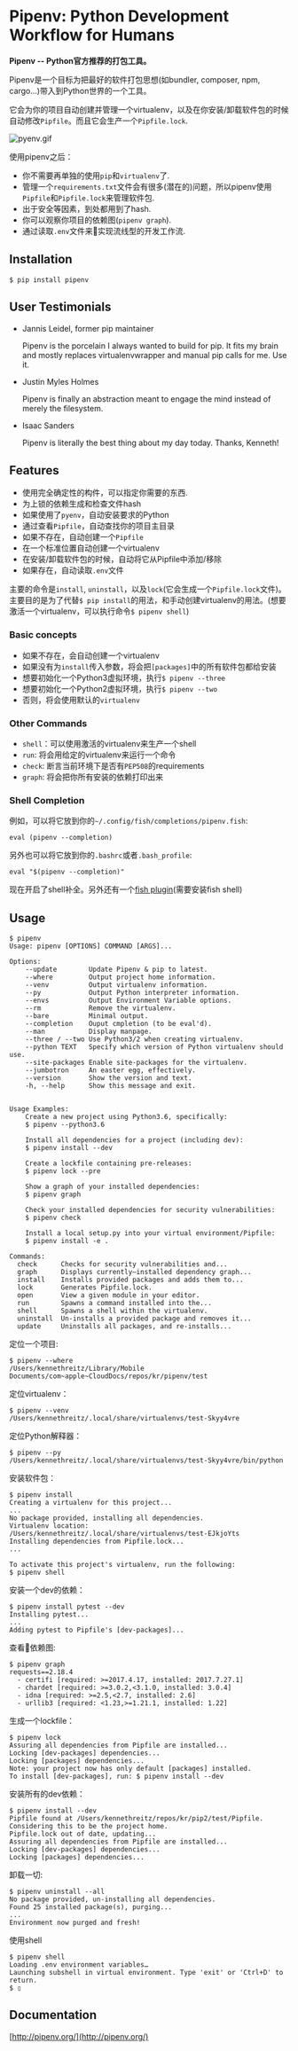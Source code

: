 # Pipenv: Python Development Workflow for Humans

**Pipenv -- Python官方推荐的打包工具。**

Pipenv是一个目标为把最好的软件打包思想(如bundler, composer, npm, cargo...)带入到Python世界的一个工具。

它会为你的项目自动创建并管理一个virtualenv，以及在你安装/卸载软件包的时候自动修改`Pipfile`。而且它会生产一个`Pipfile.lock`.

![pyenv.gif](./pipenv.gif)

使用pipenv之后：

- 你不需要再单独的使用`pip`和`virtualenv`了.
- 管理一个`requirements.txt`文件会有很多(潜在的)问题，所以pipenv使用`Pipfile`和`Pipfile.lock`来管理软件包.
- 出于安全等因素，到处都用到了hash.
- 你可以观察你项目的依赖图(`pipenv graph`).
- 通过读取`.env`文件来实现流线型的开发工作流.

## Installation

`$ pip install pipenv`

## User Testimonials

- Jannis Leidel, former pip maintainer

    Pipenv is the porcelain I always wanted to build for pip. It fits my brain and mostly replaces virtualenvwrapper and manual pip calls for me. Use it.

- Justin Myles Holmes

    Pipenv is finally an abstraction meant to engage the mind instead of merely the filesystem.


- Isaac Sanders
    
    Pipenv is literally the best thing about my day today. Thanks, Kenneth!

## Features

- 使用完全确定性的构件，可以指定你需要的东西.
- 为上锁的依赖生成和检查文件hash
- 如果使用了`pyenv`，自动安装要求的Python
- 通过查看`Pipfile`，自动查找你的项目主目录
- 如果不存在，自动创建一个`Pipfile`
- 在一个标准位置自动创建一个virtualenv
- 在安装/卸载软件包的时候，自动将它从Pipfile中添加/移除
- 如果存在，自动读取`.env`文件

主要的命令是`install`, `uninstall`，以及`lock`(它会生成一个`Pipfile.lock`文件)。主要目的是为了代替`$ pip install`的用法，和手动创建virtualenv的用法。(想要激活一个virtualenv，可以执行命令`$ pipenv shell`)

### Basic concepts

- 如果不存在，会自动创建一个virtualenv
- 如果没有为`install`传入参数，将会把`[packages]`中的所有软件包都给安装
- 想要初始化一个Python3虚拟环境，执行`$ pipenv --three`
- 想要初始化一个Python2虚拟环境，执行`$ pipenv --two`
- 否则，将会使用默认的`virtualenv`

### Other Commands

- `shell`：可以使用激活的virtualenv来生产一个shell
- `run`: 将会用给定的virtualenv来运行一个命令
- `check`: 断言当前环境下是否有`PEP508`的requirements
- `graph`: 将会把你所有安装的依赖打印出来

### Shell Completion

例如，可以将它放到你的`~/.config/fish/completions/pipenv.fish`:

`eval (pipenv --completion)`

另外也可以将它放到你的`.bashrc`或者`.bash_profile`:

`eval "$(pipenv --completion)"`

现在开启了shell补全。另外还有一个[fish plugin](https://github.com/fisherman/pipenv)(需要安装fish shell)

## Usage

```shell
$ pipenv
Usage: pipenv [OPTIONS] COMMAND [ARGS]...

Options:
    --update        Update Pipenv & pip to latest.
    --where         Output project home information.
    --venv          Output virtualenv information.
    --py            Output Python interpreter information.
    --envs          Output Environment Variable options.
    --rm            Remove the virtualenv.
    --bare          Minimal output.
    --completion    Ouput cmpletion (to be eval'd).
    --man           Display manpage.
    --three / --two Use Python3/2 when creating virtualenv.
    --python TEXT   Specify which version of Python virtualenv should use.
    --site-packages Enable site-packages for the virtualenv.
    --jumbotron     An easter egg, effectively.
    --version       Show the version and text.
    -h, --help      Show this message and exit.


Usage Examples:
    Create a new project using Python3.6, specifically:
    $ pipenv --python3.6

    Install all dependencies for a project (including dev):
    $ pipenv install --dev
    
    Create a lockfile containing pre-releases:
    $ pipenv lock --pre

    Show a graph of your installed dependencies:
    $ pipenv graph

    Check your installed dependencies for security vulnerabilities:
    $ pipenv check

    Install a local setup.py into your virtual environment/Pipfile:
    $ pipenv install -e .

Commands:
  check      Checks for security vulnerabilities and...
  graph      Displays currently–installed dependency graph...
  install    Installs provided packages and adds them to...
  lock       Generates Pipfile.lock.
  open       View a given module in your editor.
  run        Spawns a command installed into the...
  shell      Spawns a shell within the virtualenv.
  uninstall  Un-installs a provided package and removes it...
  update     Uninstalls all packages, and re-installs...
```

定位一个项目:

```shell
$ pipenv --where
/Users/kennethreitz/Library/Mobile Documents/com~apple~CloudDocs/repos/kr/pipenv/test
```

定位virtualenv：

```shell
$ pipenv --venv
/Users/kennethreitz/.local/share/virtualenvs/test-Skyy4vre
```

定位Python解释器：

```shell
$ pipenv --py
/Users/kennethreitz/.local/share/virtualenvs/test-Skyy4vre/bin/python
```

安装软件包：

```shell
$ pipenv install
Creating a virtualenv for this project...
...
No package provided, installing all dependencies.
Virtualenv location: /Users/kennethreitz/.local/share/virtualenvs/test-EJkjoYts
Installing dependencies from Pipfile.lock...
...

To activate this project's virtualenv, run the following:
$ pipenv shell
```

安装一个dev的依赖：

```shell
$ pipenv install pytest --dev
Installing pytest...
...
Adding pytest to Pipfile's [dev-packages]...
```

查看依赖图:

```shell
$ pipenv graph
requests==2.18.4
  - certifi [required: >=2017.4.17, installed: 2017.7.27.1]
  - chardet [required: >=3.0.2,<3.1.0, installed: 3.0.4]
  - idna [required: >=2.5,<2.7, installed: 2.6]
  - urllib3 [required: <1.23,>=1.21.1, installed: 1.22]
```

生成一个lockfile：

```shell
$ pipenv lock
Assuring all dependencies from Pipfile are installed...
Locking [dev-packages] dependencies...
Locking [packages] dependencies...
Note: your project now has only default [packages] installed.
To install [dev-packages], run: $ pipenv install --dev
```

安装所有的dev依赖：

```shell
$ pipenv install --dev
Pipfile found at /Users/kennethreitz/repos/kr/pip2/test/Pipfile. Considering this to be the project home.
Pipfile.lock out of date, updating...
Assuring all dependencies from Pipfile are installed...
Locking [dev-packages] dependencies...
Locking [packages] dependencies...
```

卸载一切:

```shell
$ pipenv uninstall --all
No package provided, un-installing all dependencies.
Found 25 installed package(s), purging...
...
Environment now purged and fresh!
```

使用shell

```shell
$ pipenv shell
Loading .env environment variables…
Launching subshell in virtual environment. Type 'exit' or 'Ctrl+D' to return.
$ ▯
```

## Documentation

[http://pipenv.org/](http://pipenv.org/)